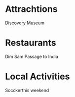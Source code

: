 # Attrachtions
Discovery Museum

# Restaurants
Dim Sam
Passage to India

# Local Activities
Socckerthis weekend
